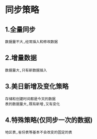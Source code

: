 # 同步策略
## 1.全量同步
    数据量不大,经常插入和修改数据
## 2.增量数据
    数据量大,只有新数据插入
## 3.美日新增及变化策略
    存储和创建时间都是今天的数据
    表的数据量大,既有新增,又有变化
## 4.特殊策略(仅同步一次的数据)
    地区表,省份表等基本不会改变的固定的表